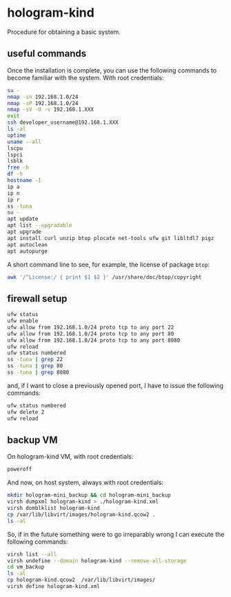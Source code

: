 # hologram-kind

Procedure for obtaining a basic system.

## useful commands

Once the installation is complete, you can use the following commands to become familiar with the system.
With root credentials:

```bash
su -
nmap -sn 192.168.1.0/24
nmap -sP 192.168.1.0/24
nmap -sV -O -v 192.168.1.XXX
exit
ssh developer_username@192.168.1.XXX
ls -al
uptime
uname --all
lscpu
lspci
lsblk
free -h
df -h
hostname -I
ip a
ip n
ip r
ss -tuna
su -
apt update
apt list --upgradable
apt upgrade
apt install curl unzip btop plocate net-tools ufw git libltdl7 pigz
apt autoclean
apt autopurge
```

A short command line to see, for example, the license of package `btop`:

```bash
awk '/^License:/ { print $1 $2 }' /usr/share/doc/btop/copyright
```

## firewall setup

```bash
ufw status
ufw enable
ufw allow from 192.168.1.0/24 proto tcp to any port 22
ufw allow from 192.168.1.0/24 proto tcp to any port 80
ufw allow from 192.168.1.0/24 proto tcp to any port 8080
ufw reload
ufw status numbered
ss -tuna | grep 22
ss -tuna | grep 80
ss -tuna | grep 8080
```

and, if I want to close a previously opened port, I have to issue the following commands:

```bash
ufw status numbered
ufw delete 2
ufw reload
```

## backup VM

On hologram-kind VM, with root credentials:

```bash
poweroff
```

And now, on host system, always with root credentials:

```bash
mkdir hologram-mini_backup && cd hologram-mini_backup
virsh dumpxml hologram-kind > ./hologram-kind.xml
virsh domblklist hologram-kind
cp /var/lib/libvirt/images/hologram-kind.qcow2 .
ls -al
```

So, if in the future something were to go irreparably wrong I can execute the following commands:

```bash
virsh list --all
virsh undefine --domain hologram-kind --remove-all-storage
cd vm_backup
ls -al
cp hologram-kind.qcow2  /var/lib/libvirt/images/
virsh define hologram-kind.xml
```
